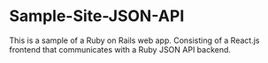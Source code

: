 # Sample-Site-JSON-API
This is a sample of a Ruby on Rails web app. Consisting of a React.js frontend that communicates with a Ruby JSON API backend.
